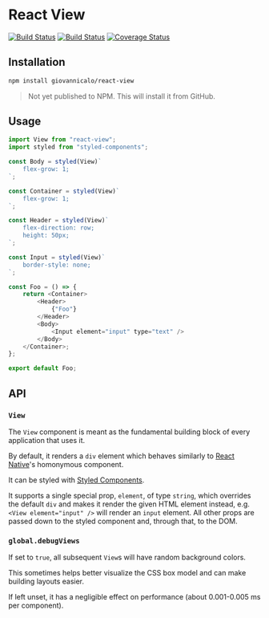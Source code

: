 # React View

[![Build Status](https://github.com/giovannicalo/react-view/actions/workflows/build.yml/badge.svg)](https://github.com/giovannicalo/react-view/actions/workflows/build.yml)
[![Build Status](https://travis-ci.org/giovannicalo/react-view.svg?branch=master)](https://travis-ci.org/giovannicalo/react-view)
[![Coverage Status](https://coveralls.io/repos/github/giovannicalo/react-view/badge.svg?branch=master)](https://coveralls.io/github/giovannicalo/react-view?branch=master)

## Installation

```bash
npm install giovannicalo/react-view
```

> Not yet published to NPM. This will install it from GitHub.

## Usage

```javascript
import View from "react-view";
import styled from "styled-components";

const Body = styled(View)`
    flex-grow: 1;
`;

const Container = styled(View)`
    flex-grow: 1;
`;

const Header = styled(View)`
    flex-direction: row;
    height: 50px;
`;

const Input = styled(View)`
    border-style: none;
`;

const Foo = () => {
    return <Container>
        <Header>
            {"Foo"}
        </Header>
        <Body>
            <Input element="input" type="text" />
        </Body>
    </Container>;
};

export default Foo;
```

## API

### `View`

The `View` component is meant as the fundamental building block of every application that uses it.

By default, it renders a `div` element which behaves similarly to [React Native](https://github.com/facebook/react-native)'s homonymous component.

It can be styled with [Styled Components](https://github.com/styled-components/styled-components).

It supports a single special prop, `element`, of type `string`, which overrides the default `div` and makes it render the given HTML element instead, e.g. `<View element="input" />` will render an `input` element. All other props are passed down to the styled component and, through that, to the DOM.

### `global.debugViews`

If set to `true`, all subsequent `View`s will have random background colors.

This sometimes helps better visualize the CSS box model and can make building layouts easier.

If left unset, it has a negligible effect on performance (about 0.001-0.005 ms per component).
